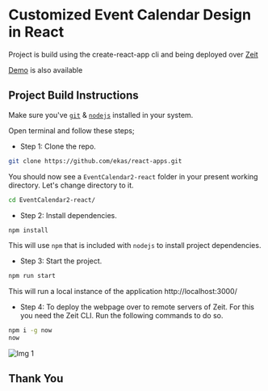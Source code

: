 # Customized Event Calendar Design in React

Project is build using the create-react-app cli and being deployed over [Zeit](https://zeit.co/)

[Demo](https://calendar2.ekaspreetsingh.tech/) is also available

## Project Build Instructions

Make sure you've [`git`](https://git-scm.com/book/en/v2/Getting-Started-Installing-Git) & [`nodejs`](https://nodejs.org/en/) installed in your system.

Open terminal and follow these steps;

- Step 1: Clone the repo.

```bash
git clone https://github.com/ekas/react-apps.git
```

You should now see a `EventCalendar2-react` folder in your present working directory. Let's change directory to it.

```bash
cd EventCalendar2-react/
```

- Step 2: Install dependencies.

```bash
npm install
```

This will use `npm` that is included with `nodejs` to install project dependencies.

- Step 3: Start the project.

```bash
npm run start
```

This will run a local instance of the application http://localhost:3000/

- Step 4: To deploy the webpage over to remote servers of Zeit. For this you need the Zeit CLI. Run the following commands to do so.

```bash
npm i -g now
now

```

![Img 1](https://github.com/ekas/react-apps/blob/master/EventCalendar-react/screenshots/calendar_screenshot_1.PNG)

## Thank You
